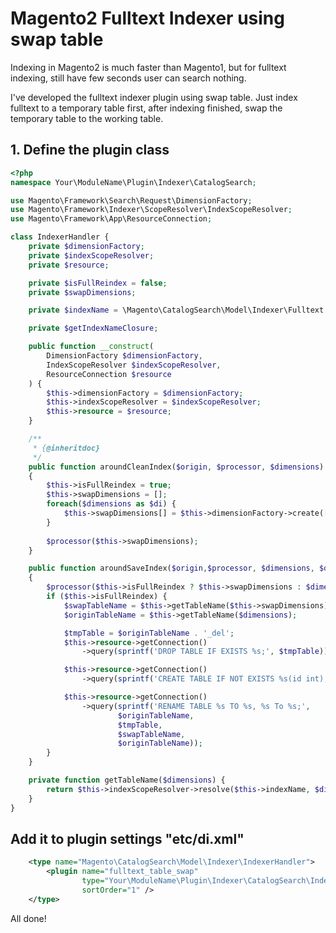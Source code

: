 <!--
Categories = ["Development", "Magento"]
Description = ""
Tags = ["Development", "Magento2"]
date = "2016-12-21T21:47:31-08:00"
title = "Magento2 Fulltext Indexer using swap table"
-->

# Magento2 Fulltext Indexer using swap table

Indexing in Magento2 is much faster than Magento1, but for fulltext indexing, still have few seconds user can search nothing.

I've developed the fulltext indexer plugin using swap table. Just index fulltext to a temporary table first, after indexing finished, swap the temporary table to the working table.

## 1. Define the plugin class

```php
<?php
namespace Your\ModuleName\Plugin\Indexer\CatalogSearch;

use Magento\Framework\Search\Request\DimensionFactory;
use Magento\Framework\Indexer\ScopeResolver\IndexScopeResolver;
use Magento\Framework\App\ResourceConnection;

class IndexerHandler {
    private $dimensionFactory;
    private $indexScopeResolver;
    private $resource;

    private $isFullReindex = false;
    private $swapDimensions;

    private $indexName = \Magento\CatalogSearch\Model\Indexer\Fulltext::INDEXER_ID;

    private $getIndexNameClosure;

    public function __construct(
        DimensionFactory $dimensionFactory,
        IndexScopeResolver $indexScopeResolver,
        ResourceConnection $resource
    ) {
        $this->dimensionFactory = $dimensionFactory;
        $this->indexScopeResolver = $indexScopeResolver;
        $this->resource = $resource;
    }

    /**
     * {@inheritdoc}
     */
    public function aroundCleanIndex($origin, $processor, $dimensions)
    {
        $this->isFullReindex = true;
        $this->swapDimensions = [];
        foreach($dimensions as $di) {
            $this->swapDimensions[] = $this->dimensionFactory->create(['name' => 'swap', 'value' => $di->getValue()]);
        }
   
        $processor($this->swapDimensions);
    }

    public function aroundSaveIndex($origin,$processor, $dimensions, $documents)
    {
        $processor($this->isFullReindex ? $this->swapDimensions : $dimensions, $documents);
        if ($this->isFullReindex) {
            $swapTableName = $this->getTableName($this->swapDimensions);
            $originTableName = $this->getTableName($dimensions);

            $tmpTable = $originTableName . '_del';
            $this->resource->getConnection()
                ->query(sprintf('DROP TABLE IF EXISTS %s;', $tmpTable));

            $this->resource->getConnection()
                ->query(sprintf('CREATE TABLE IF NOT EXISTS %s(id int);', $originTableName));

            $this->resource->getConnection()
                ->query(sprintf('RENAME TABLE %s TO %s, %s To %s;', 
                        $originTableName, 
                        $tmpTable, 
                        $swapTableName, 
                        $originTableName));
        }
    }

    private function getTableName($dimensions) {
        return $this->indexScopeResolver->resolve($this->indexName, $dimensions);
    }
}
```

## Add it to plugin settings "etc/di.xml"
```xml
    <type name="Magento\CatalogSearch\Model\Indexer\IndexerHandler">
        <plugin name="fulltext_table_swap"
                type="Your\ModuleName\Plugin\Indexer\CatalogSearch\IndexerHandler"
                sortOrder="1" />
    </type>
```

All done!


